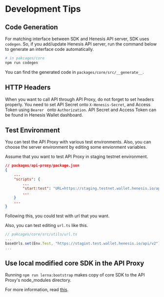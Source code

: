 # Development Tips

## Code Generation
For matching interface between SDK and Henesis API server, SDK uses `codegen`. So, if you add/update Henesis API server, run the command below to generate an interface code automatically. 
```bash
# in pakcages/core
npm run codegen
```
You can find the generated code in `packages/core/src/__generate__`.

## HTTP Headers
When you want to call API through API Proxy, do not forget to set headers properly. You need to set API Secret onto `X-Henesis-Secret`, and Access Token using `Bearer ` onto `Authorization`. API Secret and Access Token can be found in Henesis Wallet dashboard.

## Test Environment
You can test the API Proxy with various test environments. Also, you can choose the server environment by editing some envionment variables.

Assume that you want to test API Proxy in staging testnet environment.
```json
// packages/api-proxy/package.json
{
    ...
    "scripts": {
        ...     
        "start:test": "URL=https://staging.testnet.wallet.henesis.io/api/v2 cross-env NODE_ENV=test nest start --watch",
        ...
    }
    ...
}
```
Following this, you could test with url that you want.

Also, you can test editing `url.ts` like this.
```typescript
// pakcages/core/src/utils/url.ts
...
baseUrls.set(Env.Test, "https://stagint.test.wallet.henesis.io/api/v2");
...
```

## Use local modified core SDK in the API Proxy

Running `npm run lerna:bootstrap` makes copy of core SDK to the API Proxy's node_modules directory.

For more information, read [this](https://lerna.js.org/#command-bootstrap).
